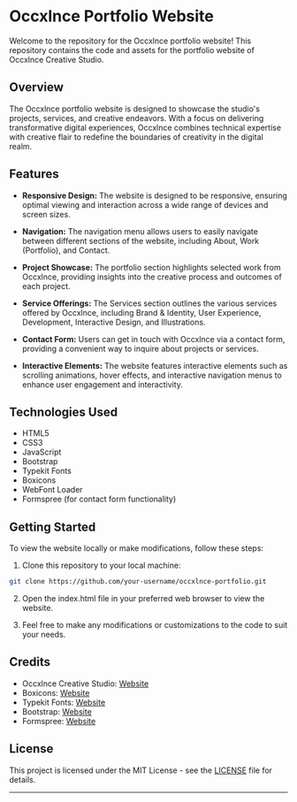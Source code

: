 

# Occxlnce Portfolio Website

Welcome to the repository for the Occxlnce portfolio website! This repository contains the code and assets for the portfolio website of Occxlnce Creative Studio.

## Overview

The Occxlnce portfolio website is designed to showcase the studio's projects, services, and creative endeavors. With a focus on delivering transformative digital experiences, Occxlnce combines technical expertise with creative flair to redefine the boundaries of creativity in the digital realm.

## Features

- **Responsive Design:** The website is designed to be responsive, ensuring optimal viewing and interaction across a wide range of devices and screen sizes.
  
- **Navigation:** The navigation menu allows users to easily navigate between different sections of the website, including About, Work (Portfolio), and Contact.

- **Project Showcase:** The portfolio section highlights selected work from Occxlnce, providing insights into the creative process and outcomes of each project.

- **Service Offerings:** The Services section outlines the various services offered by Occxlnce, including Brand & Identity, User Experience, Development, Interactive Design, and Illustrations.

- **Contact Form:** Users can get in touch with Occxlnce via a contact form, providing a convenient way to inquire about projects or services.

- **Interactive Elements:** The website features interactive elements such as scrolling animations, hover effects, and interactive navigation menus to enhance user engagement and interactivity.

## Technologies Used

- HTML5
- CSS3
- JavaScript
- Bootstrap
- Typekit Fonts
- Boxicons
- WebFont Loader
- Formspree (for contact form functionality)

## Getting Started

To view the website locally or make modifications, follow these steps:

1. Clone this repository to your local machine:

```bash
git clone https://github.com/your-username/occxlnce-portfolio.git
```

2. Open the index.html file in your preferred web browser to view the website.

3. Feel free to make any modifications or customizations to the code to suit your needs.

## Credits

- Occxlnce Creative Studio: [Website](https://occxlnce.netlify.app)
- Boxicons: [Website](https://boxicons.com/)
- Typekit Fonts: [Website](https://fonts.adobe.com/typekit)
- Bootstrap: [Website](https://getbootstrap.com/)
- Formspree: [Website](https://formspree.io/)

## License

This project is licensed under the MIT License - see the [LICENSE](LICENSE) file for details.

---